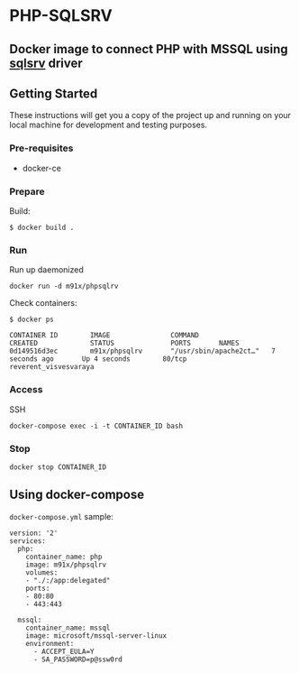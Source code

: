 # PHP-SQLSRV 

## Docker image to connect PHP with MSSQL using [**sqlsrv**](https://docs.microsoft.com/en-us/sql/connect/php/microsoft-php-driver-for-sql-server?view=sql-server-linux-2017) driver

## Getting Started

These instructions will get you a copy of the project up and running on your local machine for development and testing purposes.

### Pre-requisites

- docker-ce

### Prepare

Build:

```
$ docker build .
```

### Run

Run up daemonized
```
docker run -d m91x/phpsqlrv
```

Check containers:
```
$ docker ps

CONTAINER ID        IMAGE               COMMAND                  CREATED             STATUS              PORTS       NAMES
0d149516d3ec        m91x/phpsqlrv       "/usr/sbin/apache2ct…"   7 seconds ago       Up 4 seconds        80/tcp       reverent_visvesvaraya
```

### Access

SSH

```
docker-compose exec -i -t CONTAINER_ID bash 
```

### Stop
```
docker stop CONTAINER_ID 
```

## Using docker-compose

`docker-compose.yml` sample:

```
version: '2'
services:
  php:
    container_name: php
    image: m91x/phpsqlrv
    volumes:
    - "./:/app:delegated"
    ports:
    - 80:80
    - 443:443

  mssql:
    container_name: mssql
    image: microsoft/mssql-server-linux
    environment:
      - ACCEPT_EULA=Y
      - SA_PASSWORD=p@ssw0rd
```
